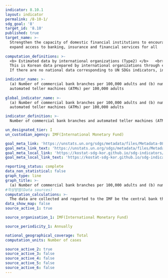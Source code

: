 ```yaml
---
indicator: 8.10.1
layout: indicator
permalink: /8-10-1/
sdg_goal: '8'
target_id: '8.10'
published: true
target_name: >-
  Strengthen the capacity of domestic financial institutions to encourage and
  expand access to banking, insurance and financial services for all
  
computation_definitions: >-
  <b> Estimated data by international organizations (Type2) </b>   <br>
  This is Korean data prepared by international organizations through estimation and modeling. <br>
  If there are no national data corresponding to UN SDGs indicators, international data are available for monitoring.

indicator_name: >-
  (a) Number of commercial bank branches per 100,000 adults and (b) number of
  automated teller machines (ATMs) per 100,000 adults
  
global_indicator_name: >-
  (a) Number of commercial bank branches per 100,000 adults and (b) number of
  automated teller machines (ATMs) per 100,000 adults

indicator_definition: >-
  Number of commercial bank branches and automated teller machines (ATMs) per 100,000 adults 

un_designated_tier: I
un_custodian_agency: IMF(International Monetary Fund) 

goal_meta_link: 'https://unstats.un.org/sdgs/metadata/files/Metadata-08-10-01.pdf'
goal_meta_link_text: 'https://unstats.un.org/sdgs/metadata/files/Metadata-08-10-01.pdf'
goal_meta_local_link: 'https://kostat-sdg-kor.github.io/sdg-indicators/public/data/Metadata-08-10-01_ENG.pdf'
goal_meta_local_link_text: 'https://kostat-sdg-kor.github.io/sdg-indicators/public/data/Metadata-08-10-01_ENG.pdf'

reporting_status: complete
data_non_statistical: false
graph_type: line
graph_title: >-
  (a) Number of commercial bank branches per 100,000 adults and (b) number of automated teller machines (ATMs) per 100,000 adults 
#작성방법(Data sources)
computation_calculations: >-
  The data are collected and reported to the IMF be the central bank through the Financial Accessibility Survey.
data_show_map: false
source_active_1: true

source_organisation_1: IMF(International Monetary Fund) 

source_periodicity_1: Annually 

national_geographical_coverage: Total
computation_units: Number of cases

source_active_2: true
source_active_3: false
source_active_4: false
source_active_5: false
source_active_6: false
---
```

